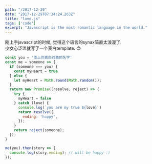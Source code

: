 ```yaml
---
path: "/2017-12-30"
date: "2017-12-29T07:34:24.263Z"
title: "love.js"
tags: ['code']
excerpt: "Javascript is the most romantic language in the world."
---
```


<p class="normal">
  刚上手javascript的时候, 觉得这个语言的synax简直太浪漫了.</br>
  少女心泛滥就写了一个表白template. 😍
</p>

```javascript
const you = '添上你表白对象的名字'
const me = someone => {
  if (someone === you) {
    const myHeart = true
  } else {
    let myHeart = Math.round(Math.random());
  }
  return new Promise((resolve, reject) => {
    try {
      myHeart = false
    } catch (love) {
      console.log(`you are my true ${love}`)
      return resolve({
        ending: 'happy',
      });
    }
    return reject(someone);
  });
}

me(you).then(story => {
  console.log(story.ending); // will be happy :)
});
```


